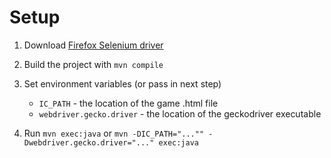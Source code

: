 # Setup

1. Download [Firefox Selenium driver](https://github.com/mozilla/geckodriver)
2. Build the project with `mvn compile`
3. Set environment variables (or pass in next step)

   - `IC_PATH` - the location of the game .html file
   - `webdriver.gecko.driver` - the location of the geckodriver executable

4. Run `mvn exec:java` 
   or `mvn -DIC_PATH="..."" -Dwebdriver.gecko.driver="..." exec:java`
